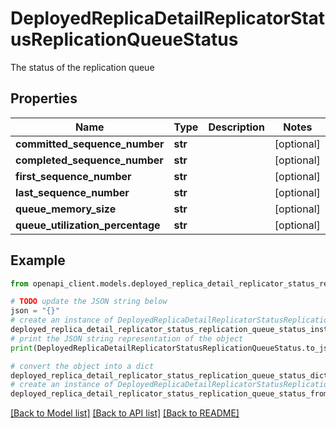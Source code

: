 # DeployedReplicaDetailReplicatorStatusReplicationQueueStatus

The status of the replication queue

## Properties

Name | Type | Description | Notes
------------ | ------------- | ------------- | -------------
**committed_sequence_number** | **str** |  | [optional] 
**completed_sequence_number** | **str** |  | [optional] 
**first_sequence_number** | **str** |  | [optional] 
**last_sequence_number** | **str** |  | [optional] 
**queue_memory_size** | **str** |  | [optional] 
**queue_utilization_percentage** | **str** |  | [optional] 

## Example

```python
from openapi_client.models.deployed_replica_detail_replicator_status_replication_queue_status import DeployedReplicaDetailReplicatorStatusReplicationQueueStatus

# TODO update the JSON string below
json = "{}"
# create an instance of DeployedReplicaDetailReplicatorStatusReplicationQueueStatus from a JSON string
deployed_replica_detail_replicator_status_replication_queue_status_instance = DeployedReplicaDetailReplicatorStatusReplicationQueueStatus.from_json(json)
# print the JSON string representation of the object
print(DeployedReplicaDetailReplicatorStatusReplicationQueueStatus.to_json())

# convert the object into a dict
deployed_replica_detail_replicator_status_replication_queue_status_dict = deployed_replica_detail_replicator_status_replication_queue_status_instance.to_dict()
# create an instance of DeployedReplicaDetailReplicatorStatusReplicationQueueStatus from a dict
deployed_replica_detail_replicator_status_replication_queue_status_from_dict = DeployedReplicaDetailReplicatorStatusReplicationQueueStatus.from_dict(deployed_replica_detail_replicator_status_replication_queue_status_dict)
```
[[Back to Model list]](../README.md#documentation-for-models) [[Back to API list]](../README.md#documentation-for-api-endpoints) [[Back to README]](../README.md)


